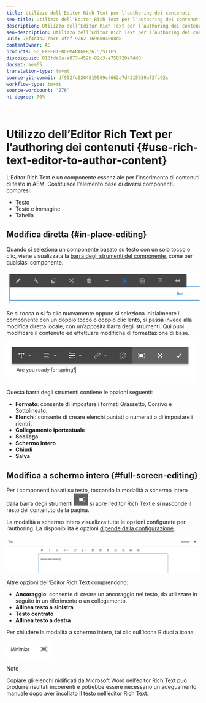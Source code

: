 ```yaml
---
title: Utilizzo dell’Editor Rich Text per l’authoring dei contenuti
seo-title: Utilizzo dell’Editor Rich Text per l’authoring dei contenuti
description: Utilizzo dell’Editor Rich Text per l’authoring dei contenuti
seo-description: Utilizzo dell’Editor Rich Text per l’authoring dei contenuti
uuid: 70f4d4b2-cbc6-4fef-9262-1696804008d8
contentOwner: AG
products: SG_EXPERIENCEMANAGER/6.5/SITES
discoiquuid: 813fda6a-e877-452b-82c3-e758720e7dd0
docset: aem65
translation-type: tm+mt
source-git-commit: df992fc0204519509c4662a7d4315939af2fc92c
workflow-type: tm+mt
source-wordcount: '276'
ht-degree: 70%

---
```



# Utilizzo dell’Editor Rich Text per l’authoring dei contenuti {#use-rich-text-editor-to-author-content}

L’Editor Rich Text è un componente essenziale per l’inserimento di contenuti di testo in AEM. Costituisce l’elemento base di diversi componenti., compresi:

* Testo
* Testo e immagine
* Tabella

## Modifica diretta {#in-place-editing}

Quando si seleziona un componente basato su testo con un solo tocco o clic, viene visualizzata la [barra degli strumenti del componente](/help/sites-authoring/editing-content.md#edit-configure-copy-cut-delete-paste), come per qualsiasi componente.

![screen_shot_2018-03-21at163054](assets/screen_shot_2018-03-21at163054.png)

Se si tocca o si fa clic nuovamente oppure si seleziona inizialmente il componente con un doppio tocco o doppio clic lento, si passa invece alla modifica diretta locale, con un’apposita barra degli strumenti. Qui puoi modificare il contenuto ed effettuare modifiche di formattazione di base.

![screen_shot_2018-03-21at163214](assets/screen_shot_2018-03-21at163214.png)

Questa barra degli strumenti contiene le opzioni seguenti:

* **Formato**: consente di impostare i formati Grassetto, Corsivo e Sottolineato.
* **Elenchi**: consente di creare elenchi puntati o numerati o di impostare i rientri.
* **Collegamento ipertestuale**
* **Scollega**
* **Schermo intero**
* **Chiudi**
* **Salva**

## Modifica a schermo intero {#full-screen-editing}

Per i componenti basati su testo, toccando la modalità a schermo intero dalla barra degli strumenti ![](do-not-localize/screen_shot_2018-03-21at163236.png) si apre l&#39;editor Rich Text e si nasconde il resto del contenuto della pagina.

La modalità a schermo intero visualizza tutte le opzioni configurate per l’authoring. La disponibilità è opzioni [dipende dalla configurazione](/help/sites-administering/rich-text-editor.md).

![screen_shot_2018-03-21at163248](assets/screen_shot_2018-03-21at163248.png)

Altre opzioni dell’Editor Rich Text comprendono:

* **Ancoraggio**: consente di creare un ancoraggio nel testo, da utilizzare in seguito in un riferimento o un collegamento.
* **Allinea testo a sinistra**
* **Testo centrato**
* **Allinea testo a destra**

Per chiudere la modalità a schermo intero, fai clic sull’icona Riduci a icona.

![screen_shot_2018-03-21at163323](assets/screen_shot_2018-03-21at163323.png)

>[!NOTE]
>
>Copiare gli elenchi nidificati da Microsoft Word nell’editor Rich Text può produrre risultati incoerenti e potrebbe essere necessario un adeguamento manuale dopo aver incollato il testo nell’editor Rich Text.
